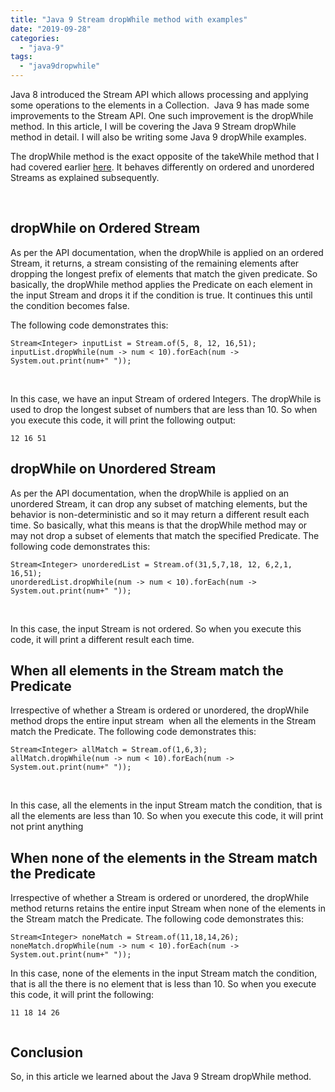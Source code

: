 ```yaml
---
title: "Java 9 Stream dropWhile method with examples"
date: "2019-09-28"
categories: 
  - "java-9"
tags: 
  - "java9dropwhile"
---
```


Java 8 introduced the Stream API which allows processing and applying some operations to the elements in a Collection.  Java 9 has made some improvements to the Stream API. One such improvement is the dropWhile method. In this article, I will be covering the Java 9 Stream dropWhile method in detail. I will also be writing some Java 9 dropWhile examples.

The dropWhile method is the exact opposite of the takeWhile method that I had covered earlier [here](https://learnjava.co.in/java-9-stream-takewhile-with-examples/). It behaves differently on ordered and unordered Streams as explained subsequently.

 

## dropWhile on Ordered Stream

As per the API documentation, when the dropWhile is applied on an ordered Stream, it returns, a stream consisting of the remaining elements after dropping the longest prefix of elements that match the given predicate. So basically, the dropWhile method applies the Predicate on each element in the input Stream and drops it if the condition is true. It continues this until the condition becomes false.

The following code demonstrates this:

```
Stream<Integer> inputList = Stream.of(5, 8, 12, 16,51);
inputList.dropWhile(num -> num < 10).forEach(num -> System.out.print(num+" "));
```

 

In this case, we have an input Stream of ordered Integers. The dropWhile is used to drop the longest subset of numbers that are less than 10. So when you execute this code, it will print the following output:

```
12 16 51
```

## dropWhile on Unordered Stream

As per the API documentation, when the dropWhile is applied on an unordered Stream, it can drop any subset of matching elements, but the behavior is non-deterministic and so it may return a different result each time. So basically, what this means is that the dropWhile method may or may not drop a subset of elements that match the specified Predicate. The following code demonstrates this:

```
Stream<Integer> unorderedList = Stream.of(31,5,7,18, 12, 6,2,1, 16,51);
unorderedList.dropWhile(num -> num < 10).forEach(num -> System.out.print(num+" "));
```

 

In this case, the input Stream is not ordered. So when you execute this code, it will print a different result each time.

## When all elements in the Stream match the Predicate

Irrespective of whether a Stream is ordered or unordered, the dropWhile method drops the entire input stream  when all the elements in the Stream match the Predicate. The following code demonstrates this:

```
Stream<Integer> allMatch = Stream.of(1,6,3);
allMatch.dropWhile(num -> num < 10).forEach(num -> System.out.print(num+" "));

```

 

In this case, all the elements in the input Stream match the condition, that is all the elements are less than 10. So when you execute this code, it will print not print anything

## When none of the elements in the Stream match the Predicate

Irrespective of whether a Stream is ordered or unordered, the dropWhile method returns retains the entire input Stream when none of the elements in the Stream match the Predicate. The following code demonstrates this:

```
Stream<Integer> noneMatch = Stream.of(11,18,14,26);
noneMatch.dropWhile(num -> num < 10).forEach(num -> System.out.print(num+" "));
```

In this case, none of the elements in the input Stream match the condition, that is all the there is no element that is less than 10. So when you execute this code, it will print the following:

```
11 18 14 26


```

## Conclusion

So, in this article we learned about the Java 9 Stream dropWhile method.
